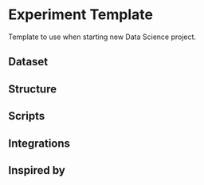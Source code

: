 # Experiment Template

Template to use when starting new Data Science project.

## Dataset

## Structure

## Scripts

## Integrations

## Inspired by